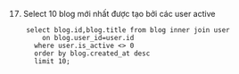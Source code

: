17. Select 10 blog mới nhất được tạo bởi các user active
```
	select blog.id,blog.title from blog inner join user
		on blog.user_id=user.id
	  where user.is_active <> 0
	  order by blog.created_at desc
	  limit 10;
```
